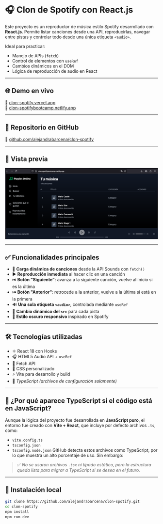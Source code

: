 # 🎧 Clon de Spotify con React.js

Este proyecto es un reproductor de música estilo Spotify desarrollado con **React.js**. Permite listar canciones desde una API, reproducirlas, navegar entre pistas y controlar todo desde una única etiqueta `<audio>`.

Ideal para practicar:

- Manejo de APIs (`fetch`)
- Control de elementos con `useRef`
- Cambios dinámicos en el DOM
- Lógica de reproducción de audio en React

---

## 🌐 Demo en vivo

🔗 [clon-spotify.vercel.app](https://clon-spotify.vercel.app)  
🔗 [clon-spotifybootcamp.netlify.app](https://clon-spotifybootcamp.netlify.app)

---

## 📁 Repositorio en GitHub

🔗 [github.com/alejandrabarcena/clon-spotify](https://github.com/alejandrabarcena/clon-spotify)

---

## 📸 Vista previa

![Vista previa del proyecto](https://github.com/alejandrabarcena/clon-spotify/blob/main/clon-spotify%20vistaprevia.png?raw=true)

---

## ✅ Funcionalidades principales

- 🔁 **Carga dinámica de canciones** desde la API Sounds con `fetch()`
- ▶️ **Reproducción inmediata** al hacer clic en una canción
- ⏭️ **Botón "Siguiente"**: avanza a la siguiente canción, vuelve al inicio si es la última
- ⏮️ **Botón "Anterior"**: retrocede a la anterior, vuelve a la última si está en la primera
- 🔊 **Una sola etiqueta `<audio>`**, controlada mediante `useRef`
- 🔂 **Cambio dinámico del `src`** para cada pista
- 💚 **Estilo oscuro responsivo** inspirado en Spotify

---

## 🛠️ Tecnologías utilizadas

- ⚛️ React 18 con Hooks
- 🎧 HTML5 Audio API + `useRef`
- 📡 Fetch API
- 🎨 CSS personalizado
- ⚡ Vite para desarrollo y build
- 🧩 *TypeScript (archivos de configuración solamente)*

---

## 📘 ¿Por qué aparece TypeScript si el código está en JavaScript?

Aunque la lógica del proyecto fue desarrollada en **JavaScript puro**, el entorno fue creado con **Vite + React**, que incluye por defecto archivos `.ts`, como:

- `vite.config.ts`
- `tsconfig.json`
- `tsconfig.node.json`
GitHub detecta estos archivos como TypeScript, por lo que muestra un alto porcentaje de uso. Sin embargo:

> ✅ *No se usaron archivos `.tsx` ni tipado estático, pero la estructura queda lista para migrar a TypeScript si se desea en el futuro.*

---

## 🚀 Instalación local

```bash
git clone https://github.com/alejandrabarcena/clon-spotify.git
cd clon-spotify
npm install
npm run dev
